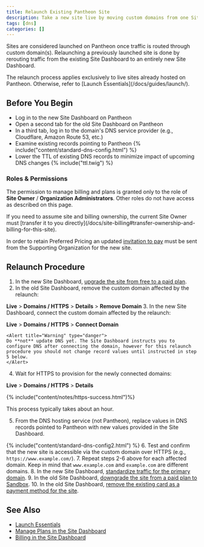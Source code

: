 ```yaml
---
title: Relaunch Existing Pantheon Site
description: Take a new site live by moving custom domains from one Site Dashboard to another, with minimal HTTPS interruptions.
tags: [dns]
categories: []
---
```

Sites are considered launched on Pantheon once traffic is routed through custom domain(s). Relaunching a previously launched site is done by rerouting traffic from the existing Site Dashboard to an entirely new Site Dashboard.

<Alert title="Note" type="info">
The relaunch process applies exclusively to live sites already hosted on Pantheon. Otherwise, refer to [Launch Essentials](/docs/guides/launch/).
</Alert>

## Before You Begin
- Log in to the new Site Dashboard on Pantheon
- Open a second tab for the old Site Dashboard on Pantheon
- In a third tab, log in to the domain's DNS service provider (e.g., Cloudflare, Amazon Route 53, etc.)
- Examine existing records pointing to Pantheon
  {% include("content/standard-dns-config.html") %}
- Lower the TTL of existing DNS records to minimize impact of upcoming DNS changes
  {% include("ttl.twig") %}

### Roles & Permissions
The permission to manage billing and plans is granted only to the role of **Site Owner** / **Organization Administrators**. Other roles do not have access as described on this page.

<Alert title="Note" type="info">
If you need to assume site and billing ownership, the current Site Owner must [transfer it to you directly](/docs/site-billing#transfer-ownership-and-billing-for-this-site).

In order to retain Preferred Pricing an updated [invitation to pay](/docs/add-client-site/#send-an-invitation-to-pay-to-your-client) must be sent from the Supporting Organization for the new site.
</Alert>

## Relaunch Procedure

1. In the new Site Dashboard, [upgrade the site from free to a paid plan](/docs/site-plan/#purchase-a-new-plan).
2. In the old Site Dashboard, remove the custom domain affected by the relaunch:

  **<span class="glyphicons glyphicons-cardio"></span> Live** > **<span class="glyphicons glyphicons-global"></span> Domains / HTTPS** > **Details** > **Remove Domain**
3. In the new Site Dashboard, connect the custom domain affected by the relaunch:

  **<span class="glyphicons glyphicons-cardio"></span> Live** > **<span class="glyphicons glyphicons-global"></span> Domains / HTTPS** > **Connect Domain**

    <Alert title="Warning" type="danger">
    Do **not** update DNS yet. The Site Dashboard instructs you to configure DNS after connecting the domain, however for this relaunch procedure you should not change record values until instructed in step 5 below.
    </Alert>
4. Wait for HTTPS to provision for the newly connected domains:

  **<span class="glyphicons glyphicons-cardio"></span> Live** > **<span class="glyphicons glyphicons-global"></span> Domains / HTTPS** > **Details**

  {% include("content/notes/https-success.html")%}

   This process typically takes about an hour.

5. From the DNS hosting service (not Pantheon), replace values in DNS records pointed to Pantheon with new values provided in the Site Dashboard.

 {% include("content/standard-dns-config2.html") %}
6. Test and confirm that the new site is accessible via the custom domain over HTTPS (e.g., `https://www.example.com/`).
7. Repeat steps 2-6 above for each affected domain. Keep in mind that `www.example.com` and `example.com` are different domains.
8. In the new Site Dashboard, [standardize traffic for the primary domain](/docs/domains/#redirect-to-https-and-the-primary-domain).
9. In the old Site Dashboard, [downgrade the site from a paid plan to Sandbox](/docs/site-plan/#cancel-current-plan).
10. In the old Site Dashboard, [remove the existing card as a payment method for the site](/docs/site-billing/#do-not-bill-this-site-to-a-card).

## See Also
- [Launch Essentials](/docs/guides/launch/)
- [Manage Plans in the Site Dashboard](/docs/site-plan/)
- [Billing in the Site Dashboard](/docs/site-billing/)
